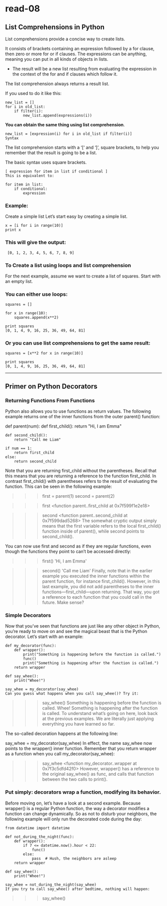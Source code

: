 # read-08
## List Comprehensions in Python
List comprehensions provide a concise way to create lists.

It consists of brackets containing an expression followed by a for clause, then
zero or more for or if clauses. The expressions can be anything, meaning you can
put in all kinds of objects in lists.


* The result will be a new list resulting from evaluating the expression in the
context of the for and if clauses which follow it.

The list comprehension always returns a result list.

If you used to do it like this:
```
new_list = []
for i in old_list:
    if filter(i):
        new_list.append(expressions(i))
```        

**You can obtain the same thing using list comprehension**.
```
new_list = [expression(i) for i in old_list if filter(i)]
Syntax
```
The list comprehension starts with a ‘[‘ and ‘]’, square brackets, to help you remember that the
result is going to be a list.

The basic syntax uses square brackets.
```
[ expression for item in list if conditional ]
This is equivalent to:

for item in list:
    if conditional:
        expression
```
### Example:
Create a simple list
Let’s start easy by creating a simple list.
```
x = [i for i in range(10)]
print x
```

### This will give the output:
``
[0, 1, 2, 3, 4, 5, 6, 7, 8, 9]``

### To Create a list using loops and list comprehension
For the next example, assume we want to create a list of squares. Start with an empty list.

### You can either use loops:
```
squares = []

for x in range(10):
    squares.append(x**2)
 
print squares
[0, 1, 4, 9, 16, 25, 36, 49, 64, 81]
```

### Or you can use list comprehensions to get the same result:
```
squares = [x**2 for x in range(10)]

print squares
[0, 1, 4, 9, 16, 25, 36, 49, 64, 81]

```
------------------------
## Primer on Python Decorators
### Returning Functions From Functions
Python also allows you to use functions as return values. The following example returns one of the inner functions from the outer parent() function:

def parent(num):
    def first_child():
        return "Hi, I am Emma"

    def second_child():
        return "Call me Liam"

    if num == 1:
        return first_child
    else:
        return second_child
Note that you are returning first_child without the parentheses. Recall that this means that you are returning a reference to the function first_child. In contrast first_child() with parentheses refers to the result of evaluating the function. This can be seen in the following example:

>>> first = parent(1)
>>> second = parent(2)

>>> first
<function parent.<locals>.first_child at 0x7f599f1e2e18>

>>> second
<function parent.<locals>.second_child at 0x7f599dad5268>
The somewhat cryptic output simply means that the first variable refers to the local first_child() function inside of parent(), while second points to second_child().

You can now use first and second as if they are regular functions, even though the functions they point to can’t be accessed directly:

>>> first()
'Hi, I am Emma'

>>> second()
'Call me Liam'
Finally, note that in the earlier example you executed the inner functions within the parent function, for instance first_child(). However, in this last example, you did not add parentheses to the inner functions—first_child—upon returning. That way, you got a reference to each function that you could call in the future. Make sense?

### Simple Decorators
Now that you’ve seen that functions are just like any other object in Python, you’re ready to move on and see the magical beast that is the Python decorator. Let’s start with an example:
```
def my_decorator(func):
    def wrapper():
        print("Something is happening before the function is called.")
        func()
        print("Something is happening after the function is called.")
    return wrapper

def say_whee():
    print("Whee!")

say_whee = my_decorator(say_whee)
Can you guess what happens when you call say_whee()? Try it:
```
>>> say_whee()
Something is happening before the function is called.
Whee!
Something is happening after the function is called.
To understand what’s going on here, look back at the previous examples. We are literally just applying everything you have learned so far.

The so-called decoration happens at the following line:

say_whee = my_decorator(say_whee)
In effect, the name say_whee now points to the wrapper() inner function. Remember that you return wrapper as a function when you call my_decorator(say_whee):

>>> say_whee
<function my_decorator.<locals>.wrapper at 0x7f3c5dfd42f0>
However, wrapper() has a reference to the original say_whee() as func, and calls that function between the two calls to print().

### Put simply: decorators wrap a function, modifying its behavior.

Before moving on, let’s have a look at a second example. Because wrapper() is a regular Python function, the way a decorator modifies a function can change dynamically. So as not to disturb your neighbors, the following example will only run the decorated code during the day:
```
from datetime import datetime

def not_during_the_night(func):
    def wrapper():
        if 7 <= datetime.now().hour < 22:
            func()
        else:
            pass  # Hush, the neighbors are asleep
    return wrapper

def say_whee():
    print("Whee!")

say_whee = not_during_the_night(say_whee)
If you try to call say_whee() after bedtime, nothing will happen:
```
>>> say_whee()
>>>